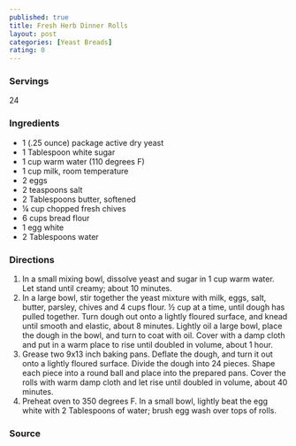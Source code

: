 ```yaml
---
published: true
title: Fresh Herb Dinner Rolls
layout: post
categories: [Yeast Breads]
rating: 0
---
```

### Servings
24

### Ingredients
- 1 (.25 ounce) package active dry yeast
- 1 Tablespoon white sugar
- 1 cup warm water (110 degrees F)
- 1 cup milk, room temperature
- 2 eggs
- 2 teaspoons salt
- 2 Tablespoons butter, softened
- ¼ cup chopped fresh chives
- 6 cups bread flour
- 1 egg white
- 2 Tablespoons water

### Directions
1. In a small mixing bowl, dissolve yeast and sugar in 1 cup warm water.  Let stand until creamy; about 10 minutes.
2. In a large bowl, stir together the yeast mixture with milk, eggs, salt, butter, parsley, chives and 4 cups flour.  ½ cup at a time, until dough has pulled together.  Turn dough out onto a lightly floured surface, and knead until smooth and elastic, about 8 minutes.  Lightly oil a large bowl, place the dough in the bowl, and turn to coat with oil.  Cover with a damp cloth and put in a warm place to rise until doubled in volume, about 1 hour.
3. Grease two 9x13 inch baking pans.  Deflate the dough, and turn it out onto a lightly floured surface.  Divide the dough into 24 pieces.  Shape each piece into a round ball and place   into the prepared pans.  Cover the rolls with warm damp cloth and let rise until doubled in volume, about 40 minutes.
4. Preheat oven to 350 degrees F.  In a small bowl, lightly beat the egg white with 2 Tablespoons of water; brush egg wash over tops of rolls.

### Source

